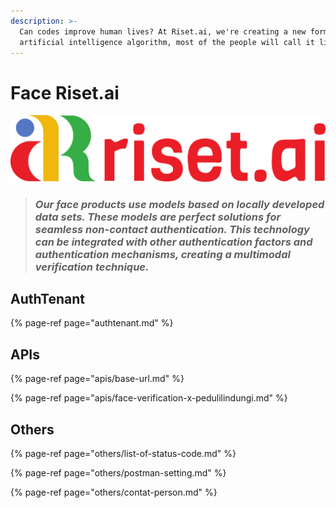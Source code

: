 ```yaml
---
description: >-
  Can codes improve human lives? At Riset.ai, we're creating a new form of
  artificial intelligence algorithm, most of the people will call it life.
---
```


# Face Riset.ai

![](.gitbook/assets/risetai_logo.72c56424.png)

> ### _Our face products use models based on locally developed data sets. These models are perfect solutions for seamless non-contact authentication. This technology can be integrated with other authentication factors and authentication mechanisms, creating a multimodal verification technique._

## AuthTenant

{% page-ref page="authtenant.md" %}

## APIs

{% page-ref page="apis/base-url.md" %}

{% page-ref page="apis/face-verification-x-pedulilindungi.md" %}

## Others

{% page-ref page="others/list-of-status-code.md" %}

{% page-ref page="others/postman-setting.md" %}

{% page-ref page="others/contat-person.md" %}

